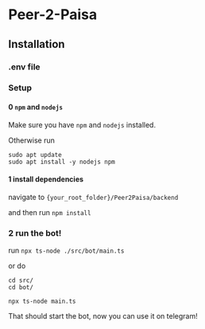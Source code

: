# Peer-2-Paisa

## Installation 

### .env file 

### Setup

#### 0 `npm` and `nodejs`

Make sure you have `npm` and `nodejs` installed. 

Otherwise run

```
sudo apt update
sudo apt install -y nodejs npm
```

#### 1 install dependencies

navigate to `{your_root_folder}/Peer2Paisa/backend`

and then run `npm install`

### 2 run the bot!

run `npx ts-node ./src/bot/main.ts`

or do 

```
cd src/
cd bot/

npx ts-node main.ts
```

That should start the bot, now you can use it on telegram!
